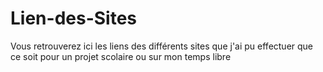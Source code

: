 # Lien-des-Sites
Vous retrouverez ici les liens des différents sites que j'ai pu effectuer que ce soit pour un projet scolaire ou sur mon temps libre
